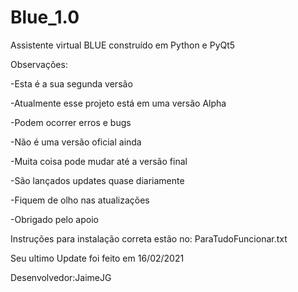 # Blue_1.0
Assistente virtual BLUE construído em Python e PyQt5

Observações:

-Esta é a sua segunda versão

-Atualmente esse projeto está em uma versão Alpha

-Podem ocorrer erros e bugs

-Não é uma versão oficial ainda

-Muita coisa pode mudar até a versão final

-São lançados updates quase diariamente

-Fiquem de olho nas atualizações

-Obrigado pelo apoio

Instruções para instalação correta estão no: ParaTudoFuncionar.txt

Seu ultimo Update foi feito em 16/02/2021

Desenvolvedor:JaimeJG
